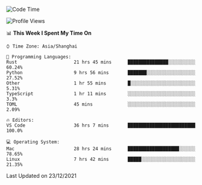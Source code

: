 <!--START_SECTION:waka-->
![Code Time](http://img.shields.io/badge/Code%20Time-847%20hrs%2026%20mins-blue)

![Profile Views](http://img.shields.io/badge/Profile%20Views-2-blue)

📊 **This Week I Spent My Time On** 

```text
⌚︎ Time Zone: Asia/Shanghai

💬 Programming Languages: 
Rust                     21 hrs 45 mins      ███████████████░░░░░░░░░░   60.24% 
Python                   9 hrs 56 mins       ███████░░░░░░░░░░░░░░░░░░   27.52% 
Other                    1 hr 55 mins        █░░░░░░░░░░░░░░░░░░░░░░░░   5.31% 
TypeScript               1 hr 11 mins        ░░░░░░░░░░░░░░░░░░░░░░░░░   3.3% 
TOML                     45 mins             ░░░░░░░░░░░░░░░░░░░░░░░░░   2.09%

🔥 Editors: 
VS Code                  36 hrs 7 mins       █████████████████████████   100.0%

💻 Operating System: 
Mac                      28 hrs 24 mins      ███████████████████░░░░░░   78.65% 
Linux                    7 hrs 42 mins       █████░░░░░░░░░░░░░░░░░░░░   21.35%

```


 Last Updated on 23/12/2021
<!--END_SECTION:waka-->
